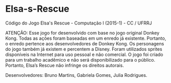 # Elsa-s-Rescue
Código do Jogo Elsa's Rescue - Computação I (2015-1) - CC / UFRRJ 

ATENÇÃO: Esse jogo for desenvolvido com base no jogo original Donkey Kong. Todas as ações foram baseadas em um enredo já existente. Portanto, o enredo pertence aos desenvolvedores de Donkey Kong. Os personagens do jogo também já existem e percentem a Disney. Foram utilizados sprites disponíveis na Internet para uso pessoal e não comercial. O jogo foi criado para um trabalho acadêmico e não será disponibilizado para o público. Portanto, Elsa’s Rescue não infringe os direitos autorais.

Desenvolvedores: Bruno Martins, Gabriela Gomes, Julia Rodrigues.
